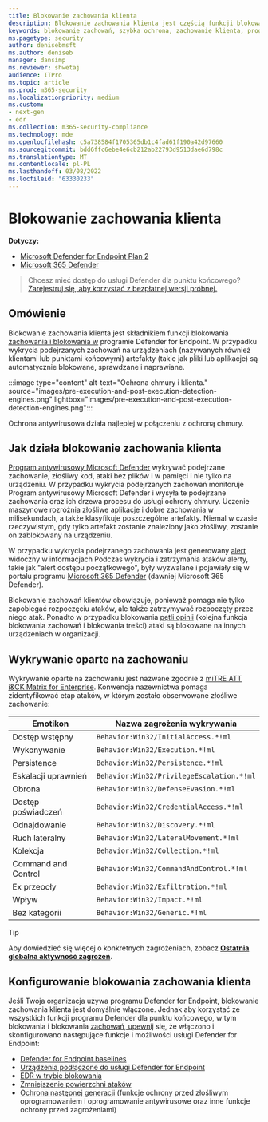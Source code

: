 ```yaml
---
title: Blokowanie zachowania klienta
description: Blokowanie zachowania klienta jest częścią funkcji blokowania zachowania i blokowania w programie Microsoft Defender for Endpoint
keywords: blokowanie zachowań, szybka ochrona, zachowanie klienta, program Microsoft Defender for Endpoint
ms.pagetype: security
author: denisebmsft
ms.author: deniseb
manager: dansimp
ms.reviewer: shwetaj
audience: ITPro
ms.topic: article
ms.prod: m365-security
ms.localizationpriority: medium
ms.custom:
- next-gen
- edr
ms.collection: m365-security-compliance
ms.technology: mde
ms.openlocfilehash: c5a738584f1705365db1c4fad61f190a42d97660
ms.sourcegitcommit: bdd6ffc6ebe4e6cb212ab22793d9513dae6d798c
ms.translationtype: MT
ms.contentlocale: pl-PL
ms.lasthandoff: 03/08/2022
ms.locfileid: "63330233"
---
```

# <a name="client-behavioral-blocking"></a>Blokowanie zachowania klienta

**Dotyczy:**
- [Microsoft Defender for Endpoint Plan 2](https://go.microsoft.com/fwlink/p/?linkid=2154037)
- [Microsoft 365 Defender](https://go.microsoft.com/fwlink/?linkid=2118804)

> Chcesz mieć dostęp do usługi Defender dla punktu końcowego? [Zarejestruj się, aby korzystać z bezpłatnej wersji próbnej.](https://signup.microsoft.com/create-account/signup?products=7f379fee-c4f9-4278-b0a1-e4c8c2fcdf7e&ru=https://aka.ms/MDEp2OpenTrial?ocid=docs-wdatp-assignaccess-abovefoldlink)

## <a name="overview"></a>Omówienie

Blokowanie zachowania klienta jest składnikiem funkcji blokowania [zachowania i blokowania w](behavioral-blocking-containment.md) programie Defender for Endpoint. W przypadku wykrycia podejrzanych zachowań na urządzeniach (nazywanych również klientami lub punktami końcowymi) artefakty (takie jak pliki lub aplikacje) są automatycznie blokowane, sprawdzane i naprawiane.

:::image type="content" alt-text="Ochrona chmury i klienta." source="images/pre-execution-and-post-execution-detection-engines.png" lightbox="images/pre-execution-and-post-execution-detection-engines.png":::

Ochrona antywirusowa działa najlepiej w połączeniu z ochroną chmury.

## <a name="how-client-behavioral-blocking-works"></a>Jak działa blokowanie zachowania klienta

[Program antywirusowy Microsoft Defender](microsoft-defender-antivirus-in-windows-10.md) wykrywać podejrzane zachowanie, złośliwy kod, ataki bez plików i w pamięci i nie tylko na urządzeniu. W przypadku wykrycia podejrzanych zachowań monitoruje Program antywirusowy Microsoft Defender i wysyła te podejrzane zachowania oraz ich drzewa procesu do usługi ochrony chmury. Uczenie maszynowe rozróżnia złośliwe aplikacje i dobre zachowania w milisekundach, a także klasyfikuje poszczególne artefakty. Niemal w czasie rzeczywistym, gdy tylko artefakt zostanie znaleziony jako złośliwy, zostanie on zablokowany na urządzeniu.

W przypadku wykrycia podejrzanego zachowania jest generowany [alert](alerts-queue.md) widoczny w informacjach Podczas wykrycia i zatrzymania ataków alerty, takie jak "alert dostępu początkowego", były wyzwalane i pojawiały się w portalu programu [Microsoft 365 Defender](/microsoft-365/security/defender/microsoft-365-defender) (dawniej Microsoft 365 Defender).

Blokowanie zachowań klientów obowiązuje, ponieważ pomaga nie tylko zapobiegać rozpoczęciu ataków, ale także zatrzymywać rozpoczęty przez niego atak. Ponadto w przypadku blokowania [pętli opinii](feedback-loop-blocking.md) (kolejna funkcja blokowania zachowań i blokowania treści) ataki są blokowane na innych urządzeniach w organizacji.

## <a name="behavior-based-detections"></a>Wykrywanie oparte na zachowaniu

Wykrywanie oparte na zachowaniu jest nazwane zgodnie z [miTRE ATT i&CK Matrix for Enterprise](https://attack.mitre.org/matrices/enterprise). Konwencja nazewnictwa pomaga zidentyfikować etap ataków, w którym zostało obserwowane złośliwe zachowanie:

|Emotikon|Nazwa zagrożenia wykrywania|
|---|---|
|Dostęp wstępny|`Behavior:Win32/InitialAccess.*!ml`|
|Wykonywanie|`Behavior:Win32/Execution.*!ml`|
|Persistence|`Behavior:Win32/Persistence.*!ml`|
|Eskalacji uprawnień|`Behavior:Win32/PrivilegeEscalation.*!ml`|
|Obrona|`Behavior:Win32/DefenseEvasion.*!ml`|
|Dostęp poświadczeń|`Behavior:Win32/CredentialAccess.*!ml`|
|Odnajdowanie|`Behavior:Win32/Discovery.*!ml`|
|Ruch lateralny|`Behavior:Win32/LateralMovement.*!ml`|
|Kolekcja|`Behavior:Win32/Collection.*!ml`|
|Command and Control|`Behavior:Win32/CommandAndControl.*!ml`|
|Ex przeocły|`Behavior:Win32/Exfiltration.*!ml`|
|Wpływ|`Behavior:Win32/Impact.*!ml`|
|Bez kategorii|`Behavior:Win32/Generic.*!ml`|

> [!TIP]
> Aby dowiedzieć się więcej o konkretnych zagrożeniach, zobacz **[Ostatnia globalna aktywność zagrożeń](https://www.microsoft.com/wdsi/threats)**.

## <a name="configuring-client-behavioral-blocking"></a>Konfigurowanie blokowania zachowania klienta

Jeśli Twoja organizacja używa programu Defender for Endpoint, blokowanie zachowania klienta jest domyślnie włączone. Jednak aby korzystać ze wszystkich funkcji programu Defender dla punktu końcowego, w tym blokowania i blokowania [zachowań, upewnij](behavioral-blocking-containment.md) się, że włączono i skonfigurowano następujące funkcje i możliwości usługi Defender for Endpoint:

- [Defender for Endpoint baselines](configure-machines-security-baseline.md)
- [Urządzenia podłączone do usługi Defender for Endpoint](onboard-configure.md)
- [EDR w trybie blokowania](edr-in-block-mode.md)
- [Zmniejszenie powierzchni ataków](attack-surface-reduction.md)
- [Ochrona następnej generacji](configure-microsoft-defender-antivirus-features.md) (funkcje ochrony przed złośliwym oprogramowaniem i oprogramowanie antywirusowe oraz inne funkcje ochrony przed zagrożeniami)

